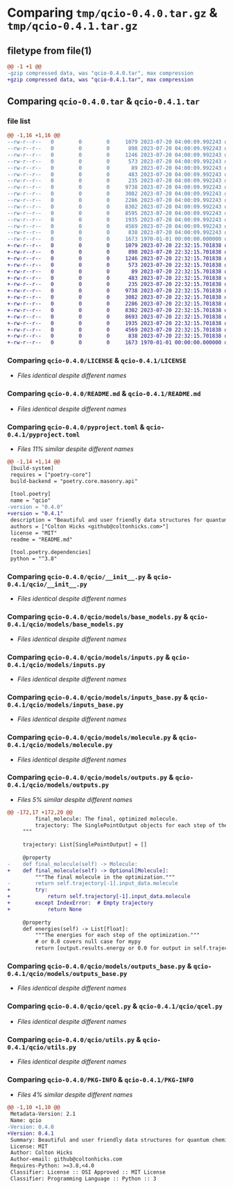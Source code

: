 # Comparing `tmp/qcio-0.4.0.tar.gz` & `tmp/qcio-0.4.1.tar.gz`

## filetype from file(1)

```diff
@@ -1 +1 @@
-gzip compressed data, was "qcio-0.4.0.tar", max compression
+gzip compressed data, was "qcio-0.4.1.tar", max compression
```

## Comparing `qcio-0.4.0.tar` & `qcio-0.4.1.tar`

### file list

```diff
@@ -1,16 +1,16 @@
--rw-r--r--   0        0        0     1079 2023-07-20 04:00:09.992243 qcio-0.4.0/LICENSE
--rw-r--r--   0        0        0      898 2023-07-20 04:00:09.992243 qcio-0.4.0/README.md
--rw-r--r--   0        0        0     1246 2023-07-20 04:00:09.992243 qcio-0.4.0/pyproject.toml
--rw-r--r--   0        0        0      573 2023-07-20 04:00:09.992243 qcio-0.4.0/qcio/__init__.py
--rw-r--r--   0        0        0       89 2023-07-20 04:00:09.992243 qcio-0.4.0/qcio/constants.py
--rw-r--r--   0        0        0      483 2023-07-20 04:00:09.992243 qcio-0.4.0/qcio/helper_types.py
--rw-r--r--   0        0        0      235 2023-07-20 04:00:09.992243 qcio-0.4.0/qcio/models/__init__.py
--rw-r--r--   0        0        0     9738 2023-07-20 04:00:09.992243 qcio-0.4.0/qcio/models/base_models.py
--rw-r--r--   0        0        0     3082 2023-07-20 04:00:09.992243 qcio-0.4.0/qcio/models/inputs.py
--rw-r--r--   0        0        0     2286 2023-07-20 04:00:09.992243 qcio-0.4.0/qcio/models/inputs_base.py
--rw-r--r--   0        0        0     8302 2023-07-20 04:00:09.992243 qcio-0.4.0/qcio/models/molecule.py
--rw-r--r--   0        0        0     8595 2023-07-20 04:00:09.992243 qcio-0.4.0/qcio/models/outputs.py
--rw-r--r--   0        0        0     1935 2023-07-20 04:00:09.992243 qcio-0.4.0/qcio/models/outputs_base.py
--rw-r--r--   0        0        0     4569 2023-07-20 04:00:09.992243 qcio-0.4.0/qcio/qcel.py
--rw-r--r--   0        0        0      838 2023-07-20 04:00:09.992243 qcio-0.4.0/qcio/utils.py
--rw-r--r--   0        0        0     1673 1970-01-01 00:00:00.000000 qcio-0.4.0/PKG-INFO
+-rw-r--r--   0        0        0     1079 2023-07-20 22:32:15.701838 qcio-0.4.1/LICENSE
+-rw-r--r--   0        0        0      898 2023-07-20 22:32:15.701838 qcio-0.4.1/README.md
+-rw-r--r--   0        0        0     1246 2023-07-20 22:32:15.701838 qcio-0.4.1/pyproject.toml
+-rw-r--r--   0        0        0      573 2023-07-20 22:32:15.701838 qcio-0.4.1/qcio/__init__.py
+-rw-r--r--   0        0        0       89 2023-07-20 22:32:15.701838 qcio-0.4.1/qcio/constants.py
+-rw-r--r--   0        0        0      483 2023-07-20 22:32:15.701838 qcio-0.4.1/qcio/helper_types.py
+-rw-r--r--   0        0        0      235 2023-07-20 22:32:15.701838 qcio-0.4.1/qcio/models/__init__.py
+-rw-r--r--   0        0        0     9738 2023-07-20 22:32:15.701838 qcio-0.4.1/qcio/models/base_models.py
+-rw-r--r--   0        0        0     3082 2023-07-20 22:32:15.701838 qcio-0.4.1/qcio/models/inputs.py
+-rw-r--r--   0        0        0     2286 2023-07-20 22:32:15.701838 qcio-0.4.1/qcio/models/inputs_base.py
+-rw-r--r--   0        0        0     8302 2023-07-20 22:32:15.701838 qcio-0.4.1/qcio/models/molecule.py
+-rw-r--r--   0        0        0     8693 2023-07-20 22:32:15.701838 qcio-0.4.1/qcio/models/outputs.py
+-rw-r--r--   0        0        0     1935 2023-07-20 22:32:15.701838 qcio-0.4.1/qcio/models/outputs_base.py
+-rw-r--r--   0        0        0     4569 2023-07-20 22:32:15.701838 qcio-0.4.1/qcio/qcel.py
+-rw-r--r--   0        0        0      838 2023-07-20 22:32:15.701838 qcio-0.4.1/qcio/utils.py
+-rw-r--r--   0        0        0     1673 1970-01-01 00:00:00.000000 qcio-0.4.1/PKG-INFO
```

### Comparing `qcio-0.4.0/LICENSE` & `qcio-0.4.1/LICENSE`

 * *Files identical despite different names*

### Comparing `qcio-0.4.0/README.md` & `qcio-0.4.1/README.md`

 * *Files identical despite different names*

### Comparing `qcio-0.4.0/pyproject.toml` & `qcio-0.4.1/pyproject.toml`

 * *Files 11% similar despite different names*

```diff
@@ -1,14 +1,14 @@
 [build-system]
 requires = ["poetry-core"]
 build-backend = "poetry.core.masonry.api"
 
 [tool.poetry]
 name = "qcio"
-version = "0.4.0"
+version = "0.4.1"
 description = "Beautiful and user friendly data structures for quantum chemistry."
 authors = ["Colton Hicks <github@coltonhicks.com>"]
 license = "MIT"
 readme = "README.md"
 
 [tool.poetry.dependencies]
 python = "^3.8"
```

### Comparing `qcio-0.4.0/qcio/__init__.py` & `qcio-0.4.1/qcio/__init__.py`

 * *Files identical despite different names*

### Comparing `qcio-0.4.0/qcio/models/base_models.py` & `qcio-0.4.1/qcio/models/base_models.py`

 * *Files identical despite different names*

### Comparing `qcio-0.4.0/qcio/models/inputs.py` & `qcio-0.4.1/qcio/models/inputs.py`

 * *Files identical despite different names*

### Comparing `qcio-0.4.0/qcio/models/inputs_base.py` & `qcio-0.4.1/qcio/models/inputs_base.py`

 * *Files identical despite different names*

### Comparing `qcio-0.4.0/qcio/models/molecule.py` & `qcio-0.4.1/qcio/models/molecule.py`

 * *Files identical despite different names*

### Comparing `qcio-0.4.0/qcio/models/outputs.py` & `qcio-0.4.1/qcio/models/outputs.py`

 * *Files 5% similar despite different names*

```diff
@@ -172,17 +172,20 @@
         final_molecule: The final, optimized molecule.
         trajectory: The SinglePointOutput objects for each step of the optimization.
     """
 
     trajectory: List[SinglePointOutput] = []
 
     @property
-    def final_molecule(self) -> Molecule:
+    def final_molecule(self) -> Optional[Molecule]:
         """The final molecule in the optimization."""
-        return self.trajectory[-1].input_data.molecule
+        try:
+            return self.trajectory[-1].input_data.molecule
+        except IndexError:  # Empty trajectory
+            return None
 
     @property
     def energies(self) -> List[float]:
         """The energies for each step of the optimization."""
         # or 0.0 covers null case for mypy
         return [output.results.energy or 0.0 for output in self.trajectory]
```

### Comparing `qcio-0.4.0/qcio/models/outputs_base.py` & `qcio-0.4.1/qcio/models/outputs_base.py`

 * *Files identical despite different names*

### Comparing `qcio-0.4.0/qcio/qcel.py` & `qcio-0.4.1/qcio/qcel.py`

 * *Files identical despite different names*

### Comparing `qcio-0.4.0/qcio/utils.py` & `qcio-0.4.1/qcio/utils.py`

 * *Files identical despite different names*

### Comparing `qcio-0.4.0/PKG-INFO` & `qcio-0.4.1/PKG-INFO`

 * *Files 4% similar despite different names*

```diff
@@ -1,10 +1,10 @@
 Metadata-Version: 2.1
 Name: qcio
-Version: 0.4.0
+Version: 0.4.1
 Summary: Beautiful and user friendly data structures for quantum chemistry.
 License: MIT
 Author: Colton Hicks
 Author-email: github@coltonhicks.com
 Requires-Python: >=3.8,<4.0
 Classifier: License :: OSI Approved :: MIT License
 Classifier: Programming Language :: Python :: 3
```

